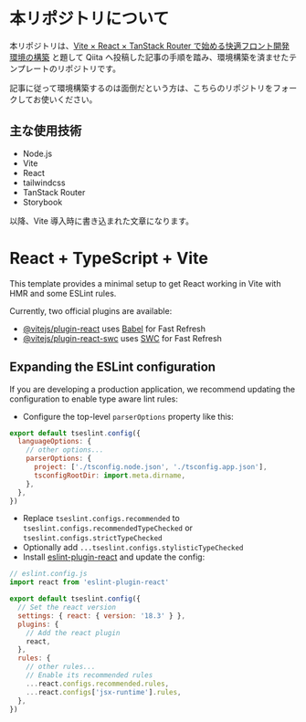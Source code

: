 # 本リポジトリについて
本リポジトリは、[Vite × React × TanStack Router で始める快適フロント開発環境の構築](https://qiita.com/hogeta_KL/items/c213a563c0ba58705f72) と題して Qiita へ投稿した記事の手順を踏み、環境構築を済ませたテンプレートのリポジトリです。

記事に従って環境構築するのは面倒だという方は、こちらのリポジトリをフォークしてお使いください。

## 主な使用技術
- Node.js
- Vite
- React
- tailwindcss
- TanStack Router
- Storybook

以降、Vite 導入時に書き込まれた文章になります。

# React + TypeScript + Vite

This template provides a minimal setup to get React working in Vite with HMR and some ESLint rules.

Currently, two official plugins are available:

- [@vitejs/plugin-react](https://github.com/vitejs/vite-plugin-react/blob/main/packages/plugin-react/README.md) uses [Babel](https://babeljs.io/) for Fast Refresh
- [@vitejs/plugin-react-swc](https://github.com/vitejs/vite-plugin-react-swc) uses [SWC](https://swc.rs/) for Fast Refresh

## Expanding the ESLint configuration

If you are developing a production application, we recommend updating the configuration to enable type aware lint rules:

- Configure the top-level `parserOptions` property like this:

```js
export default tseslint.config({
  languageOptions: {
    // other options...
    parserOptions: {
      project: ['./tsconfig.node.json', './tsconfig.app.json'],
      tsconfigRootDir: import.meta.dirname,
    },
  },
})
```

- Replace `tseslint.configs.recommended` to `tseslint.configs.recommendedTypeChecked` or `tseslint.configs.strictTypeChecked`
- Optionally add `...tseslint.configs.stylisticTypeChecked`
- Install [eslint-plugin-react](https://github.com/jsx-eslint/eslint-plugin-react) and update the config:

```js
// eslint.config.js
import react from 'eslint-plugin-react'

export default tseslint.config({
  // Set the react version
  settings: { react: { version: '18.3' } },
  plugins: {
    // Add the react plugin
    react,
  },
  rules: {
    // other rules...
    // Enable its recommended rules
    ...react.configs.recommended.rules,
    ...react.configs['jsx-runtime'].rules,
  },
})
```
